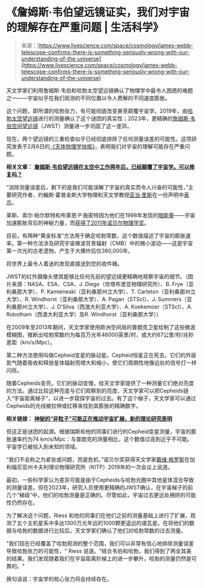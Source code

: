 <!--yml

category: 未分类

date: 2024-05-27 14:59:20

-->

# 《詹姆斯·韦伯望远镜证实，我们对宇宙的理解存在严重问题 | 生活科学》

> 来源：[https://www.livescience.com/space/cosmology/james-webb-telescope-confirms-there-is-something-seriously-wrong-with-our-understanding-of-the-universe](https://www.livescience.com/space/cosmology/james-webb-telescope-confirms-there-is-something-seriously-wrong-with-our-understanding-of-the-universe)

天文学家们利用詹姆斯·韦伯和哈勃太空望远镜确认了物理学中最令人困惑的难题之一——宇宙似乎在我们观测的不同位置以令人费解的不同速度膨胀。

这个问题，即所谓的哈勃张力，有可能彻底改变甚至颠覆宇宙学。2019年，由[哈勃太空望远镜](https://www.livescience.com/tag/hubble-space-telescope)进行的测量确认了这个谜团的真实性；2023年，更精确的[詹姆斯·韦伯空间望远镜](https://www.livescience.com/james-webb-space-telescope)（JWST）测量进一步巩固了这一差异。

现在，两个望远镜的三重检查似乎已经彻底排除了任何测量误差的可能性。这项研究发表于2月6日的[《天体物理学快报》](https://iopscience.iop.org/article/10.3847/2041-8213/ad1ddd)，表明我们对宇宙的理解可能存在严重问题。

**相关文章：** [**詹姆斯·韦伯望远镜在太空中工作两年后，已经颠覆了宇宙学。可以修复吗？**](https://www.livescience.com/space/after-2-years-in-space-the-james-webb-telescope-has-broken-cosmology-can-it-be-fixed)

“消除测量误差后，剩下的是我们可能误解了宇宙的真实而令人兴奋的可能性，”主要研究作者、约翰斯·霍普金斯大学物理和天文学教授[亚当·里斯](https://physics-astronomy.jhu.edu/directory/adam-riess/)在一份声明中[表示](https://www.eurekalert.org/news-releases/1037233)。

莱斯、索尔·帕尔默特和布莱恩·P·施密特因为他们在1998年发现的[暗能量](https://www.livescience.com/physics-mathematics/dark-energy)——宇宙加速膨胀背后的神秘力量，而[获得了2011年诺贝尔物理学奖](https://www.nobelprize.org/prizes/physics/2011/press-release/)。

目前，有两种“黄金标准”方法用于确定哈勃常数，这个数值描述了宇宙的膨胀速率。第一种方法涉及研究宇宙微波背景辐射（CMB）中的微小波动——这是宇宙第一次光的古老遗物，产生于大爆炸后仅380,000年。

将世界上最令人着迷的发现直接送到您的收件箱。

JWST的红外摄像头使其能够比任何先前的望远镜更精确地观察宇宙的细节。（图片来源：NASA、ESA、CSA、J. Diego（坎塔布里亚物理研究所）、B. Frye（亚利桑那大学）、P. Kamieneski（亚利桑那州立大学）、T. Carleton（亚利桑那州立大学）、R. Windhorst（亚利桑那大学）、A. Pagan（STScI）、J. Summers（亚利桑那州立大学）、J. D’Silva（西澳大利亚大学）、A. Koekemoer（STScI）、A. Robotham（西澳大利亚大学）及R. Windhorst（亚利桑那大学））

在2009年至2013年期间，天文学家使用欧洲空间局的普朗克卫星绘制了这些微波模糊图，推断出哈勃常数约为每百万光年46000英里/时，或大约67公里/秒/兆秒差距（km/s/Mpc）。

第二种方法使用叫做Cepheid变星的脉动星。Cepheid恒星正在死去，它们的外层氦气随着吸收和释放星体辐射而增大和缩小，使它们周期性地像远处的信号灯一样闪烁。

随着Cepheids变亮，它们的脉动变慢，给天文学家提供了一种测量它们绝对亮度的方法。通过比较这种亮度与它们观察到的亮度，天文学家可以把Cepheids链入“宇宙距离梯子”，以进一步窥探宇宙的过去。有了这个梯子，天文学家可以通过Cepheids的光线被拉伸或红移来找到其膨胀的精确数字。

**相关链接：** [**神秘的“非粒子”可能正在推动宇宙扩展，新的理论研究表明**](https://www.livescience.com/physics-mathematics/particle-physics/mysterious-unparticles-may-be-pushing-the-universe-apart-new-theoretical-study-suggests)

但这正是谜团的起源。根据瑞斯和他的同事们进行的Cepheid变星测量，宇宙的膨胀速率约为74 km/s/Mpc：与普朗克的测量相比，这个数值过高到近乎不可能。宇宙学已被投入到未知的领域。

“我们不会称之为紧张或问题，而是危机，”诺贝尔奖获得天文学家[戴维·格罗斯](https://www.kitp.ucsb.edu/gross)在加利福尼亚州卡夫利理论物理研究所（KITP）2019年的一次会议上说道。

最初，一些科学家认为差异可能是由于Cepheids与哈勃光圈中其他星体混合导致的测量误差。但在2023年，研究人员使用更精确的JWST确认，在宇宙梯子的前几个“梯级”中，他们的哈勃测量是正确的。尽管如此，宇宙过去更远处拥挤的可能性仍然存在。

为了解决这个问题，Riess 和他的同事们在他们之前的测量基础上进行了扩展，观测了五个主机星系中多达1300万光年远的1000颗更遥远的谱瓦星。在将他们的数据与哈勃的数据进行比较后，天文学家们确认了他们对哈勃常数的过去测量。

"我们现在已经覆盖了哈勃观测的整个范围，我们可以非常有信心地排除测量误差导致哈勃张力的可能性，" Riess 说道。"结合韦伯和哈勃，我们得到了两全其美的结果。我们发现随着我们在宇宙距离阶梯上的进一步攀升，哈勃的测量仍然是可靠的。"

换句话说：宇宙学的核心张力将会持续存在。
